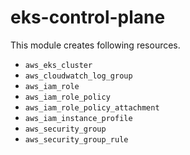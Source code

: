 # eks-control-plane

This module creates following resources.

- `aws_eks_cluster`
- `aws_cloudwatch_log_group`
- `aws_iam_role`
- `aws_iam_role_policy`
- `aws_iam_role_policy_attachment`
- `aws_iam_instance_profile`
- `aws_security_group`
- `aws_security_group_rule`

<!-- BEGINNING OF PRE-COMMIT-TERRAFORM DOCS HOOK -->

<!-- END OF PRE-COMMIT-TERRAFORM DOCS HOOK -->
